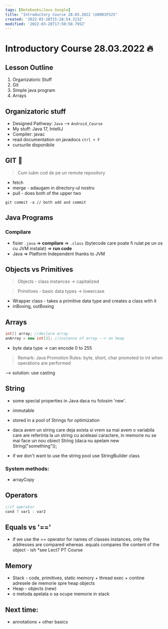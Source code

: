 ```yaml
---
tags: [Notebooks/Java Google]
title: "Introductory Course 28.03.2022 \U0001F525"
created: '2022-03-28T15:28:54.313Z'
modified: '2022-03-28T17:50:50.795Z'
---
```


# Introductory Course 28.03.2022 :fire:

## Lesson Outline
1. Organizatoric Stuff
2. Git
3. Simple java program
4. Arrays

## Organizatoric stuff 
- Designed Pathway: `Java` --> `Android_Course`
- My stuff: Java 17, IntelliJ
- Compiler: javac
- read documentation on javadocs `ctrl + F` 
- cursurile disponibile

## GIT :cactus:
>Cum luăm cod de pe un remote repository
- fetch
- merge - adaugam in directory-ul nostru
- pull - does both of the upper two
```
git commit -a // both add and commit
```

## Java Programs
### Compilare
- fisier `.java` => **compilare** => `.class` (bytecode care poate fi rulat pe un os cu JVM instalat) => **run code**
- Java => Platform Independent thanks to JVM

## Objects vs Primitives
> Objects - class instances -> capitalized

> Primitives - basic data types -> lowercase

- Wrapper class - takes a primitive data type and creates a class with it
- inBoxing, outBoxing

## Arrays
```java
int[] array; //declare array
anArray = new int[3]; //instance of array --> on heap
```

- byte data type -> can encode 0 to 255

> Remark: Java Promotion Rules: byte, short, char promoted to int when operations are performed

--> solution: use casting

## String
- some special properties in Java daca nu folosim 'new'.
- immutable
- stored in a pool of Strings for optimization
- daca avem un string care deja exista si vrem sa mai avem o variabila care are referinta la un string cu aceleasi caractere, in memorie nu se mai face un nou obiect String (daca nu apelam new String("something"));

- if we don't want to use the string pool use StringBuilder class

### System methods:
- arrayCopy

## Operators
```java
//if operator
cond ? var1 : var2
```

## Equals vs '=='
- if we use the == operator for names of classes instances, only the addresses are compared whereas .equals compares the content of the object - ish *see Lect7 PT Course

## Memory
- Stack - code, primitives, static memory + thread exec + contine adresele de memorie spre heap objects
- Heap - objects (new)
- o metoda apelata o sa ocupe memorie in stack

## Next time:
- annotations + other basics 
